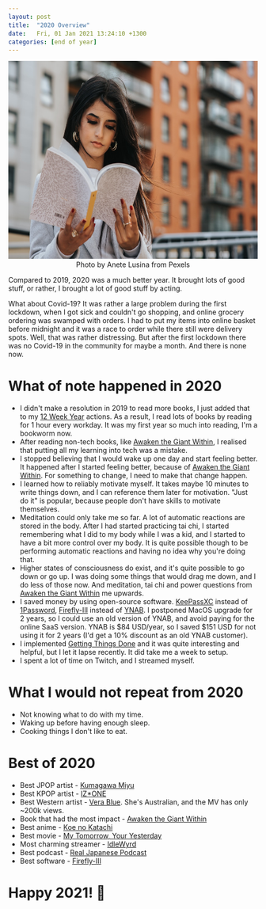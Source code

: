 ```yaml
---
layout: post
title:  "2020 Overview"
date:   Fri, 01 Jan 2021 13:24:10 +1300
categories: [end of year]
---
```


<p style="text-align:center;">
 <img alt="Focused ethnic woman reading magazine in city"
      src="/assets/images/pexels-anete-lusina-5239571.jpg"
      height="400" />
 <br>
 Photo by Anete Lusina from Pexels
</p>

Compared to 2019, 2020 was a much better year. It brought lots of good stuff, or
rather, I brought a lot of good stuff by acting.

What about Covid-19? It was rather a large problem during the first lockdown,
when I got sick and couldn't go shopping, and online grocery ordering was
swamped with orders. I had to put my items into online basket before midnight
and it was a race to order while there still were delivery spots. Well, that was
rather distressing. But after the first lockdown there was no Covid-19 in the
community for maybe a month. And there is none now.

# What of note happened in 2020

* I didn't make a resolution in 2019 to read more books, I just added that
  to my [12 Week
  Year](https://www.amazon.com/12-Week-Year-Others-Months/dp/1118509234)
  actions. As a result, I read lots of books by reading for 1 hour every
  workday. It was my first year so much into reading, I'm a bookworm now.
* After reading non-tech books, like [Awaken the Giant Within](https://www.goodreads.com/book/show/180116.Awaken_the_Giant_Within?ac=1&from_search=true&qid=YRN1pWVUkI&rank=1),
  I realised that putting all my learning into tech was a mistake.
* I stopped believing that I would wake up one day and start feeling better. It
  happened after I started feeling better, because of [Awaken the Giant Within](https://www.goodreads.com/book/show/180116.Awaken_the_Giant_Within?ac=1&from_search=true&qid=YRN1pWVUkI&rank=1).
  For something to change, I need to make that change happen.
* I learned how to reliably motivate myself. It takes maybe 10 minutes to write
  things down, and I can reference them later for motivation. "Just do it" is
  popular, because people don't have skills to motivate themselves.
* Meditation could only take me so far. A lot of automatic reactions are stored
  in the body. After I had started practicing tai chi, I started remembering
  what I did to my body while I was a kid, and I started to have a bit more
  control over my body. It is quite possible though to be performing automatic
  reactions and having no idea why you're doing that.
* Higher states of consciousness do exist, and it's quite possible to go down or
  go up. I was doing some things that would drag me down, and I do less of those
  now. And meditation, tai chi and power questions from [Awaken the Giant Within](https://www.goodreads.com/book/show/180116.Awaken_the_Giant_Within?ac=1&from_search=true&qid=YRN1pWVUkI&rank=1bring) me upwards.
* I saved money by using open-source software.
    [KeePassXC](https://keepassxc.org/) instead of
    [1Password](https://1password.com/),
    [Firefly-III](https://www.firefly-iii.org/) instead of
    [YNAB](https://www.youneedabudget.com/). I postponed MacOS upgrade for 2
    years, so I could use an old version of YNAB, and avoid paying for the
    online SaaS version. YNAB is $84 USD/year, so I saved $151 USD for not using
    it for 2 years (I'd get a 10% discount as an old YNAB customer).
* I implemented [Getting Things Done](https://gettingthingsdone.com/) and it was
  quite interesting and helpful, but I let it lapse recently. It did take me a
  week to setup.
* I spent a lot of time on Twitch, and I streamed myself.

# What I would not repeat from 2020

* Not knowing what to do with my time.
* Waking up before having enough sleep.
* Cooking things I don't like to eat.

# Best of 2020

- Best JPOP artist - [Kumagawa
    Miyu](https://www.youtube.com/watch?v=8dOHJCWQTFw&ab_channel=Myuk)
- Best KPOP artist - [IZ*ONE](https://www.youtube.com/watch?v=G8GaQdW2wHc)
- Best Western artist - [Vera Blue](https://www.youtube.com/watch?v=JrfqPKKCBIc&ab_channel=VeraBlueVEVO). She's Australian, and the MV has only ~200k views.
- Book that had the most impact - [Awaken the Giant Within](https://www.goodreads.com/book/show/180116.Awaken_the_Giant_Within?ac=1&from_search=true&qid=YRN1pWVUkI&rank=1bring)
- Best anime - [Koe no Katachi](https://myanimelist.net/anime/28851/Koe_no_Katachi)
- Best movie - [My Tomorrow, Your Yesterday](https://en.wikipedia.org/wiki/My_Tomorrow,_Your_Yesterday)
- Most charming streamer - [IdleWyrd](https://www.twitch.tv/idlewyrd)
- Best podcast - [Real Japanese Podcast](https://open.spotify.com/show/1gQ0ZdFpTOqiyLeOaCCn6U)
- Best software - [Firefly-III](https://www.firefly-iii.org/)

# Happy 2021! 🎉
